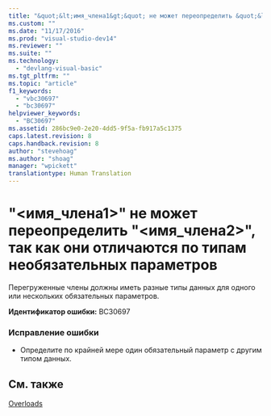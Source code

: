 ```yaml
---
title: "&quot;&lt;имя_члена1&gt;&quot; не может переопределить &quot;&lt;имя_члена2&gt;&quot;, так как они отличаются по типам необязательных параметров | Microsoft Docs"
ms.custom: ""
ms.date: "11/17/2016"
ms.prod: "visual-studio-dev14"
ms.reviewer: ""
ms.suite: ""
ms.technology: 
  - "devlang-visual-basic"
ms.tgt_pltfrm: ""
ms.topic: "article"
f1_keywords: 
  - "vbc30697"
  - "bc30697"
helpviewer_keywords: 
  - "BC30697"
ms.assetid: 286bc9e0-2e20-4dd5-9f5a-fb917a5c1375
caps.latest.revision: 8
caps.handback.revision: 8
author: "stevehoag"
ms.author: "shoag"
manager: "wpickett"
translationtype: Human Translation
---
```

# &quot;&lt;имя_члена1&gt;&quot; не может переопределить &quot;&lt;имя_члена2&gt;&quot;, так как они отличаются по типам необязательных параметров
Перегруженные члены должны иметь разные типы данных для одного или нескольких обязательных параметров.  
  
 **Идентификатор ошибки:** BC30697  
  
### Исправление ошибки  
  
-   Определите по крайней мере один обязательный параметр с другим типом данных.  
  
## См. также  
 [Overloads](../../visual-basic/language-reference/modifiers/overloads.md)